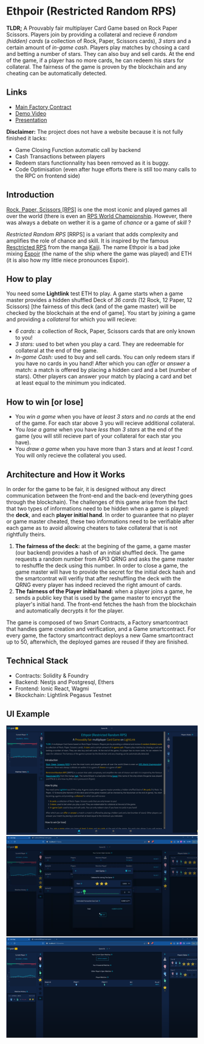 # Ethpoir (Restricted Random RPS)

**TLDR;** A Prouvably fair multiplayer Card Game based on Rock Paper Scissors. Players join by providing a collateral and recieve <em>6 random (hidden) cards</em> (a collection of Rock, Paper, Scissors cards), <em>3 stars</em> and a certain amount of <em>in-game cash</em>. Players play matches by chosing a card and betting a number of stars. They can also buy and sell cards. At the end of the game, if a player has no more cards, he can redeem his stars for collateral. The fairness of the game is proven by the blockchain and any cheating can be automatically detected.

## Links

- [Main Factory Contract](https://pegasus.lightlink.io/address/0x37A62b897Ce9Bf2858a2755104b0158d9FAb3248)
- [Demo Video](https://www.youtube.com/watch?v=5mIXBvg7C2U)
- [Presentation](https://docs.google.com/presentation/d/1NLqBMs5poGdPGoexNdt9FHfSR3FSEIhnVAr6JW32ZHY/edit?usp=sharing)

**Disclaimer:** The project does not have a website because it is not fully finished it lacks:

- Game Closing Function automatic call by backend
- Cash Transactions between players
- Redeem stars functionnality has been removed as it is buggy.
- Code Optimisation (even after huge efforts there is still too many calls to the RPC on frontend side)

## Introduction

[Rock, Paper, Scissors [RPS]]("https://en.wikipedia.org/wiki/Rock_paper_scissors) is one the most iconic and played games all over the world
(there is even an [RPS World Championship](https://wrpsa.com/rock-paper-scissors-tournaments/). However, there was always a debate on wether it is a game of <em>chance</em> or a game of <em>skill</em> ?

<em>Restricted Random RPS</em> [RRPS] is a variant that adds complexity and amplifies the role of chance and skill. It is inspired by the famous [Resctricted RPS](https://kaiji.fandom.com/wiki/Restricted_Rock_Paper_Scissors) from the manga [Kaiji](https://kaiji.fandom.com/wiki/Kaiji_Wiki). The name Ethpoir is a bad joke mixing [Espoir](https://kaiji.fandom.com/wiki/Espoir) (the name of the ship where the game was played) and ETH (it is also how my little niece pronounces Espoir).

## How to play

You need some <strong>Lightlink</strong> test ETH to play. A game starts when a game master provides a hidden shuffled Deck of <em>36 cards</em> (12 Rock, 12 Paper, 12 Scissors) [the fairness of this deck (and of the game master) will be checked by the blockchain at the end of game]. You start by joining a game and providing a <em>collateral</em> for which you will recieve:

- <em>6 cards: </em> a collection of Rock, Paper, Scissors cards that are only known to you!
- <em>3 stars: </em> used to bet when you play a card. They are redeemable for collateral at the end of the game.
- <em>In-game Cash: </em> used to buy and sell cards. You can only redeem stars if you have no cards in you hand!
  After which you can <em>offer</em> or <em>answer</em> a match: a
  match is offered by placing a hidden card and a bet (number of
  stars). Other players can answer your match by placing a card
  and bet at least equal to the minimum you indicated.

## How to win [or lose]

- You <em>win a game</em> when you have <em>at least 3 stars </em> and <em>no cards</em> at the end of the game. For each star above 3 you will recieve additional collateral.
- You <em>lose a game </em> when you have <em>less than 3 stars</em> at the end of the game (you will still recieve part of your collateral for each star you have).
- You <em>draw a game</em> when you have more than 3 stars and at <em>least 1 card</em>. You will only recieve the collateral you used.

## Architecture and How it Works

In order for the game to be fair, it is designed without any direct communication between the front-end and the back-end (everything goes through the blockchain).
The challenges of this game arise from the fact that two types of informations need to be hidden when a game is played: the **deck**, and each **player initial hand**. In order to guarantee that no player or game master cheated, these two informations need to be verifiable after each game as to avoid allowing cheaters to take collateral that is not rightfully theirs.

1. **The fairness of the deck:** at the begining of the game, a game master (our backend) provides a hash of an initial shuffled deck. The game requests a random number from API3 QRNG and asks the game master to reshuffle the deck using this number. In order to close a game, the game master will have to provide the secret for the initial deck hash and the smartcontrat will verifiy that after reshuffling the deck with the QRNG every player has indeed recieved the right amount of cards.
2. **The fairness of the Player initial hand:** when a player joins a game, he sends a public key that is used by the game master to encrypt the player's initial hand. The front-end fetches the hash from the blockchain and automatically decrypts it for the player.

The game is composed of two Smart Contracts, a Factory smartcontract that handles game creation and verification, and a Game smartcontract. For every game, the factory smartcontract deploys a new Game smartcontract up to 50, afterwhich, the deployed games are reused if they are finished.

## Technical Stack

- Contracts: Solidity & Foundry
- Backend: Nestjs and Postgresql, Ethers
- Frontend: Ionic React, Wagmi
- Bkockchain: Lightlink Pegasus Testnet

## UI Example

![ui1](./screenshots/ethpoir-ui1.png)
![ui2](./screenshots/ethpoir-ui2.png)
![ui3](./screenshots/ethpoir-ui3.png)
